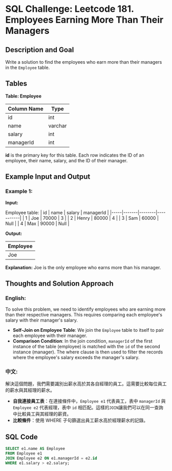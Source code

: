 # SQL Challenge: Leetcode 181. Employees Earning More Than Their Managers

## Description and Goal

Write a solution to find the employees who earn more than their managers in the `Employee` table.

## Tables

**Table: Employee**

| Column Name | Type    |
|-------------|---------|
| id          | int     |
| name        | varchar |
| salary      | int     |
| managerId   | int     |

**id** is the primary key for this table. Each row indicates the ID of an employee, their name, salary, and the ID of their manager.

## Example Input and Output

### Example 1:

**Input:**

Employee table:
| id  | name  | salary | managerId |
|-----|-------|--------|-----------|
| 1   | Joe   | 70000  | 3         |
| 2   | Henry | 80000  | 4         |
| 3   | Sam   | 60000  | Null      |
| 4   | Max   | 90000  | Null      |

**Output:**

| Employee |
|----------|
| Joe      |

**Explanation:**
Joe is the only employee who earns more than his manager.

## Thoughts and Solution Approach

### English:

To solve this problem, we need to identify employees who are earning more than their respective managers. This requires comparing each employee's salary with their manager's salary.
- **Self-Join on Employee Table**: We join the `Employee` table to itself to pair each employee with their manager.
- **Comparison Condition**: In the join condition, `managerId` of the first instance of the table (employee) is matched with the `id` of the second instance (manager). The where clause is then used to filter the records where the employee's salary exceeds the manager's salary.

### 中文:

解決這個問題，我們需要識別出薪水高於其各自經理的員工。這需要比較每位員工的薪水與其經理的薪水。
- **自我連接員工表**：在連接條件中，`Employee e1` 代表員工，表中 `managerId` 與 `Employee e2` 代表經理，表中 `id` 相匹配。這樣的`JOIN`讓我們可以在同一查詢中比較員工與其經理的薪資。
- **比較條件**：使用 WHERE 子句篩選出員工薪水高於經理薪水的記錄。

## SQL Code

```sql
SELECT e1.name AS Employee
FROM Employee e1
JOIN Employee e2 ON e1.managerId = e2.id
WHERE e1.salary > e2.salary;
